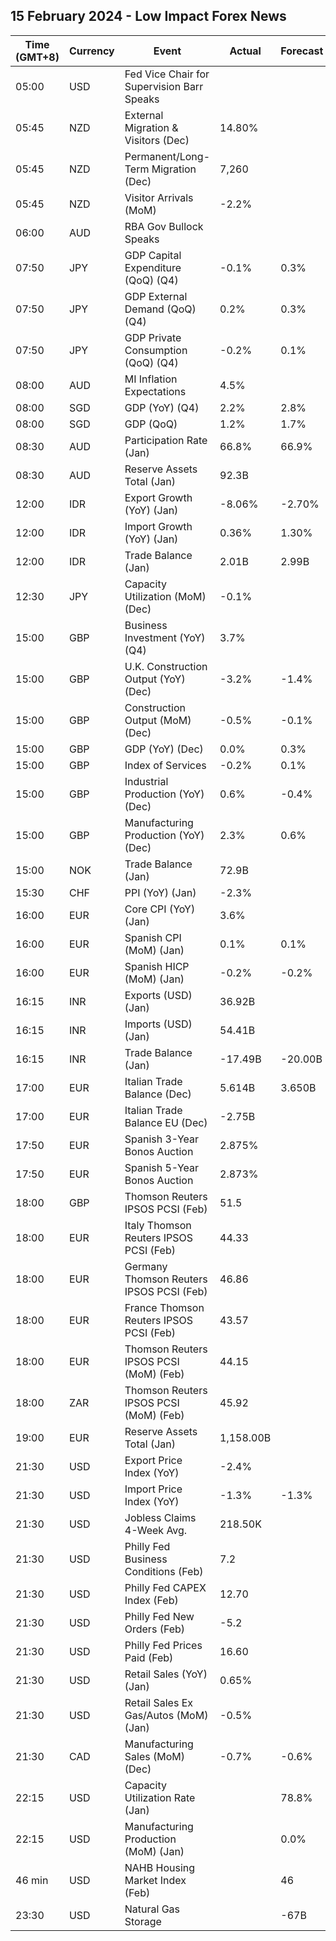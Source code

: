 ## 15 February 2024 - Low Impact Forex News

| Time (GMT+8) | Currency | Event | Actual | Forecast | Previous |
|------|----------|-------|--------|----------|----------|
| 05:00 | USD | Fed Vice Chair for Supervision Barr Speaks |  |  |  |
| 05:45 | NZD | External Migration & Visitors (Dec) | 14.80% |  | 30.40% |
| 05:45 | NZD | Permanent/Long-Term Migration (Dec) | 7,260 |  | 6,870 |
| 05:45 | NZD | Visitor Arrivals (MoM) | -2.2% |  | -1.6% |
| 06:00 | AUD | RBA Gov Bullock Speaks |  |  |  |
| 07:50 | JPY | GDP Capital Expenditure (QoQ) (Q4) | -0.1% | 0.3% | -0.6% |
| 07:50 | JPY | GDP External Demand (QoQ) (Q4) | 0.2% | 0.3% | 0.0% |
| 07:50 | JPY | GDP Private Consumption (QoQ) (Q4) | -0.2% | 0.1% | -0.3% |
| 08:00 | AUD | MI Inflation Expectations | 4.5% |  | 4.5% |
| 08:00 | SGD | GDP (YoY) (Q4) | 2.2% | 2.8% | 1.0% |
| 08:00 | SGD | GDP (QoQ) | 1.2% | 1.7% | 1.0% |
| 08:30 | AUD | Participation Rate (Jan) | 66.8% | 66.9% | 66.8% |
| 08:30 | AUD | Reserve Assets Total (Jan) | 92.3B |  | 89.4B |
| 12:00 | IDR | Export Growth (YoY) (Jan) | -8.06% | -2.70% | -5.85% |
| 12:00 | IDR | Import Growth (YoY) (Jan) | 0.36% | 1.30% | -3.81% |
| 12:00 | IDR | Trade Balance (Jan) | 2.01B | 2.99B | 3.30B |
| 12:30 | JPY | Capacity Utilization (MoM) (Dec) | -0.1% |  | 0.3% |
| 15:00 | GBP | Business Investment (YoY) (Q4) | 3.7% |  | 2.6% |
| 15:00 | GBP | U.K. Construction Output (YoY) (Dec) | -3.2% | -1.4% | -0.7% |
| 15:00 | GBP | Construction Output (MoM) (Dec) | -0.5% | -0.1% | -0.7% |
| 15:00 | GBP | GDP (YoY) (Dec) | 0.0% | 0.3% | -0.3% |
| 15:00 | GBP | Index of Services | -0.2% | 0.1% | -0.2% |
| 15:00 | GBP | Industrial Production (YoY) (Dec) | 0.6% | -0.4% | 0.1% |
| 15:00 | GBP | Manufacturing Production (YoY) (Dec) | 2.3% | 0.6% | 1.9% |
| 15:00 | NOK | Trade Balance (Jan) | 72.9B |  | 77.3B |
| 15:30 | CHF | PPI (YoY) (Jan) | -2.3% |  | -1.1% |
| 16:00 | EUR | Core CPI (YoY) (Jan) | 3.6% |  | 3.8% |
| 16:00 | EUR | Spanish CPI (MoM) (Jan) | 0.1% | 0.1% | 0.0% |
| 16:00 | EUR | Spanish HICP (MoM) (Jan) | -0.2% | -0.2% | 0.0% |
| 16:15 | INR | Exports (USD) (Jan) | 36.92B |  | 38.45B |
| 16:15 | INR | Imports (USD) (Jan) | 54.41B |  | 58.25B |
| 16:15 | INR | Trade Balance (Jan) | -17.49B | -20.00B | -19.80B |
| 17:00 | EUR | Italian Trade Balance (Dec) | 5.614B | 3.650B | 3.884B |
| 17:00 | EUR | Italian Trade Balance EU (Dec) | -2.75B |  | -2.39B |
| 17:50 | EUR | Spanish 3-Year Bonos Auction | 2.875% |  | 2.799% |
| 17:50 | EUR | Spanish 5-Year Bonos Auction | 2.873% |  | 2.621% |
| 18:00 | GBP | Thomson Reuters IPSOS PCSI (Feb) | 51.5 |  | 54.7 |
| 18:00 | EUR | Italy Thomson Reuters IPSOS PCSI (Feb) | 44.33 |  | 45.31 |
| 18:00 | EUR | Germany Thomson Reuters IPSOS PCSI (Feb) | 46.86 |  | 48.91 |
| 18:00 | EUR | France Thomson Reuters IPSOS PCSI (Feb) | 43.57 |  | 45.20 |
| 18:00 | EUR | Thomson Reuters IPSOS PCSI (MoM) (Feb) | 44.15 |  | 46.05 |
| 18:00 | ZAR | Thomson Reuters IPSOS PCSI (MoM) (Feb) | 45.92 |  | 45.95 |
| 19:00 | EUR | Reserve Assets Total (Jan) | 1,158.00B |  | 1,147.63B |
| 21:30 | USD | Export Price Index (YoY) | -2.4% |  | -2.9% |
| 21:30 | USD | Import Price Index (YoY) | -1.3% | -1.3% | -1.6% |
| 21:30 | USD | Jobless Claims 4-Week Avg. | 218.50K |  | 212.75K |
| 21:30 | USD | Philly Fed Business Conditions (Feb) | 7.2 |  | -4.0 |
| 21:30 | USD | Philly Fed CAPEX Index (Feb) | 12.70 |  | 7.50 |
| 21:30 | USD | Philly Fed New Orders (Feb) | -5.2 |  | -17.9 |
| 21:30 | USD | Philly Fed Prices Paid (Feb) | 16.60 |  | 11.30 |
| 21:30 | USD | Retail Sales (YoY) (Jan) | 0.65% |  | 5.31% |
| 21:30 | USD | Retail Sales Ex Gas/Autos (MoM) (Jan) | -0.5% |  | 0.6% |
| 21:30 | CAD | Manufacturing Sales (MoM) (Dec) | -0.7% | -0.6% | 1.5% |
| 22:15 | USD | Capacity Utilization Rate (Jan) |  | 78.8% | 78.6% |
| 22:15 | USD | Manufacturing Production (MoM) (Jan) |  | 0.0% | 0.1% |
| 46 min | USD | NAHB Housing Market Index (Feb) |  | 46 | 44 |
| 23:30 | USD | Natural Gas Storage |  | -67B | -75B |
